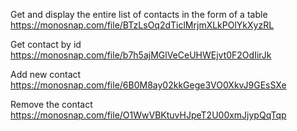 Get and display the entire list of contacts in the form of a table
https://monosnap.com/file/BTzLsOq2dTiclMrjmXLkPOlYkXyzRL

Get contact by id
https://monosnap.com/file/b7h5ajMGlVeCeUHWEjvt0F2OdIirJk

Add new contact
https://monosnap.com/file/6B0M8ay02kkGege3VO0XkvJ9GEsSXe

Remove the contact
https://monosnap.com/file/O1WwVBKtuvHJpeT2U00xmJjypQqTqp